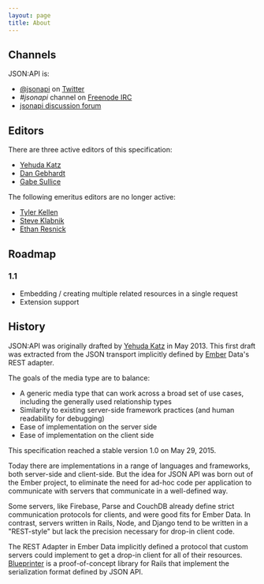 ```yaml
---
layout: page
title: About
---
```


## <a href="#channels" id="channels" class="headerlink"></a> Channels

JSON:API is:

  * [@jsonapi](http://twitter.com/jsonapi) on
[Twitter](http://twitter.com)
  * _#jsonapi_ channel on [Freenode IRC](http://freenode.net)
  * [jsonapi discussion forum](http://discuss.jsonapi.org)

## <a href="#editors" id="editors" class="headerlink"></a> Editors

There are three active editors of this specification:

- [Yehuda Katz](http://twitter.com/wycats)
- [Dan Gebhardt](http://twitter.com/dgeb)
- [Gabe Sullice](http://twitter.com/gabesullice)

The following emeritus editors are no longer active:

- [Tyler Kellen](http://twitter.com/tkellen)
- [Steve Klabnik](http://twitter.com/steveklabnik)
- [Ethan Resnick](http://twitter.com/ethanresnick)

## <a href="#roadmap" id="roadmap" class="headerlink"></a> Roadmap

### <a href="#roadmap-1-1" id="roadmap-1-1" class="headerlink"></a> 1.1

* Embedding / creating multiple related resources in a single request
* Extension support

## <a href="#history" id="history" class="headerlink"></a> History

JSON:API was originally drafted by [Yehuda Katz](https://twitter.com/wycats)
in May 2013. This first draft was extracted from the JSON transport
implicitly defined by [Ember](https://emberjs.com/) Data's REST adapter.

The goals of the media type are to balance:

* A generic media type that can work across a broad set of use cases,
  including the generally used relationship types
* Similarity to existing server-side framework practices (and human
  readability for debugging)
* Ease of implementation on the server side
* Ease of implementation on the client side

This specification reached a stable version 1.0 on May 29, 2015.

Today there are implementations in a range of languages and frameworks,
both server-side and client-side. But the idea for JSON API was born out of 
the Ember project, to eliminate the need for ad-hoc code per application to 
communicate with servers that communicate in a well-defined way.

Some servers, like Firebase, Parse and CouchDB already define strict
communication protocols for clients, and were good fits for Ember Data.
In contrast, servers written in Rails, Node, and Django tend to be
written in a "REST-style" but lack the precision necessary for drop-in
client code.

The REST Adapter in Ember Data implicitly defined a protocol that
custom servers could implement to get a drop-in client for all of their
resources. [Blueprinter][1] is a proof-of-concept library for Rails that 
implement the serialization format defined by JSON API.

[1]: https://github.com/procore/blueprinter



